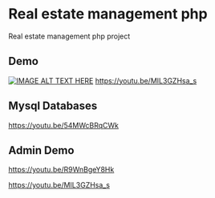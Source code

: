# Real estate management php
 Real estate management php project

## Demo
[![IMAGE ALT TEXT HERE](https://img.youtube.com/vi/MIL3GZHsa_s/0.jpg)](https://www.youtube.com/watch?v=MIL3GZHsa_s)
https://youtu.be/MIL3GZHsa_s

## Mysql Databases

https://youtu.be/54MWcBRqCWk

## Admin Demo


https://youtu.be/R9WnBgeY8Hk




https://youtu.be/MIL3GZHsa_s

